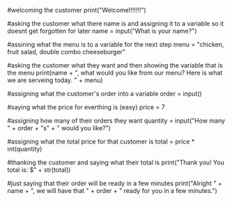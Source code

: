 #welcoming the customer
print("Welcome!!!!!!!")

#asking the customer what there name is and assigning it to a variable so it doesnt get forgotten for later
name = input("What is your name?")

#assining what the menu is to a variable for the next step
menu = "chicken, fruit salad, double combo cheeseburger"

#asking the customer what they want and then showing the variable that is the menu
print(name + ", what would you like from our menu? Here is what we are serveing today. " + menu)

#assigning what the customer's order into a variable
order = input()

#saying what the price for everthing is (easy)
price = 7

#assigning how many of their orders they want
quantity = input("How many " + order + "s" + " would you like?")

#assigning what the total price for that customer is
total = price * int(quantity)

#thanking the customer and saying what their total is
print("Thank you! You total is: $" + str(total))

#just saying that their order will be ready in a few minutes
print("Alright " + name + ", we will have that " + order + " ready for you in a few minutes.")
